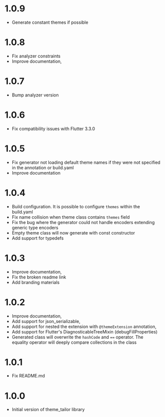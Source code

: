 # 1.0.9
- Generate constant themes if possible

# 1.0.8
- Fix analyzer constraints
- Improve documentation,

# 1.0.7
- Bump analyzer version

# 1.0.6
- Fix compatibility issues with Flutter 3.3.0

# 1.0.5
- Fix generator not loading default theme names if they were not specified in the annotation or build.yaml
- Improve documentation

# 1.0.4
- Build configuration. It is possible to configure `themes` within the build.yaml
- Fix name collision when theme class contains `themes` field
- Fix the bug where the generator could not handle encoders extending generic type encoders
- Empty theme class will now generate with const constructor
- Add support for typedefs

# 1.0.3
- Improve documentation,
- Fix the broken readme link
- Add branding materials

# 1.0.2
- Improve documentation,
- Add support for json_serializable,
- Add support for nested the extension with `@themeExtension` annotation,
- Add support for Flutter's DiagnosticableTreeMixin (debugFillProperties)
- Generated class will overwrite the `hashCode` and `==` operator. The equality operator will deeply compare collections in the class 

# 1.0.1
- Fix README.md

# 1.0.0
- Initial version of theme_tailor library
